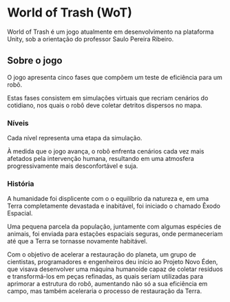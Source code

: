 # World of Trash (WoT)

World of Trash é um jogo atualmente em desenvolvimento na plataforma Unity, sob a orientação do professor Saulo Pereira Ribeiro.

## Sobre o jogo

O jogo apresenta cinco fases que compõem um teste de eficiência para um robô.

Estas fases consistem em simulações virtuais que recriam cenários do cotidiano, nos quais o robô deve coletar detritos dispersos no mapa.

### Níveis

Cada nível representa uma etapa da simulação.

À medida que o jogo avança, o robô enfrenta cenários cada vez mais afetados pela intervenção humana, resultando em uma atmosfera progressivamente mais desconfortável e suja.

### História

A humanidade foi displicente com o o equilíbrio da natureza e, em uma Terra completamente devastada e inabitável, foi iniciado o chamado Êxodo Espacial.

Uma pequena parcela da população, juntamente com algumas espécies de animais, foi enviada para estações espaciais seguras, onde permaneceriam até que a Terra se tornasse novamente habitável.

Com o objetivo de acelerar a restauração do planeta, um grupo de cientistas, programadores e engenheiros deu início ao Projeto Novo Éden, que visava desenvolver uma máquina humanoide capaz de coletar resíduos e transformá-los em peças refinadas, as quais seriam utilizadas para aprimorar a estrutura do robô, aumentando não só a sua eficiência em campo, mas também aceleraria o processo de restauração da Terra.
